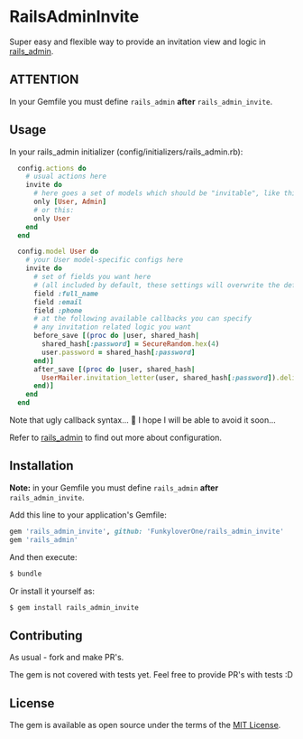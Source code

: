 # RailsAdminInvite
Super easy and flexible way to provide an invitation view and logic in
[rails_admin](https://github.com/sferik/rails_admin).

## ATTENTION
In your Gemfile you must define `rails_admin` **after** `rails_admin_invite`.

## Usage
In your rails_admin initializer (config/initializers/rails_admin.rb):

```ruby
  config.actions do
    # usual actions here
    invite do
      # here goes a set of models which should be "invitable", like this:
      only [User, Admin]
      # or this:
      only User
    end
  end

  config.model User do
    # your User model-specific configs here
    invite do
      # set of fields you want here
      # (all included by default, these settings will overwrite the defaults)
      field :full_name
      field :email
      field :phone
      # at the following available callbacks you can specify
      # any invitation related logic you want
      before_save [(proc do |user, shared_hash|
        shared_hash[:password] = SecureRandom.hex(4)
        user.password = shared_hash[:password]
      end)]
      after_save [(proc do |user, shared_hash|
        UserMailer.invitation_letter(user, shared_hash[:password]).deliver
      end)]
    end
  end
```

Note that ugly callback syntax... :poop: I hope I will be able to avoid it soon...

Refer to [rails_admin](https://github.com/sferik/rails_admin) to find out more about configuration.

## Installation
**Note:** in your Gemfile you must define `rails_admin` **after** `rails_admin_invite`.

Add this line to your application's Gemfile:

```ruby
gem 'rails_admin_invite', github: 'FunkyloverOne/rails_admin_invite'
gem 'rails_admin'
```

And then execute:
```bash
$ bundle
```

Or install it yourself as:
```bash
$ gem install rails_admin_invite
```

## Contributing
As usual - fork and make PR's.

The gem is not covered with tests yet. Feel free to provide PR's with tests :D

## License
The gem is available as open source under the terms of the [MIT License](http://opensource.org/licenses/MIT).
